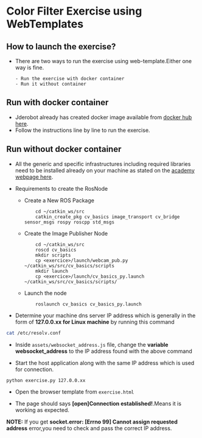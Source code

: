 # Color Filter Exercise using WebTemplates

## How to launch the exercise?

- There are two ways to run the exercise using web-template.Either one way is fine.

      - Run the exercise with docker container
      - Run it without container

## Run with docker container

- Jderobot already has created docker image available from [docker hub here](https://hub.docker.com/r/jderobot/robotics-academy/).
- Follow the instructions line by line to run the exercise.

## Run without docker container

- All the generic and specific infrastructures including required libraries need to be installed already on your machine as stated on the [academy webpage here](http://jderobot.github.io/RoboticsAcademy/installation/).

- Requirements to create the RosNode
    - Create a New ROS Package
        ~~~
            cd ~/catkin_ws/src 
            catkin_create_pkg cv_basics image_transport cv_bridge sensor_msgs rospy roscpp std_msgs
        ~~~  
    - Create the Image Publisher Node 
        ~~~
            cd ~/catkin_ws/src
            roscd cv_basics
            mkdir scripts
            cp <exercice>/launch/webcam_pub.py  ~/catkin_ws/src/cv_basics/scripts
            mkdir launch
            cp <exercice>/launch/cv_basics_py.launch  ~/catkin_ws/src/cv_basics/scripts/
        ~~~  
    - Launch the node
        ~~~
            roslaunch cv_basics cv_basics_py.launch
        ~~~ 

- Determine your machine dns server IP address which is generally in the form of **127.0.0.xx for Linux machine** by running this command

```bash
cat /etc/resolv.conf
```

- Inside `assets/websocket_address.js` file, change the **variable websocket_address** to the IP address found with the above command

- Start the host application along with the same IP address which is used for connection.

```bash
python exercise.py 127.0.0.xx
```

- Open the browser template from `exercise.html`

- The page should says **[open]Connection established!**.Means it is working as expected.

**__NOTE:__**  If you get **socket.error: [Errno 99] Cannot assign requested address** error,you need to check and pass the correct IP address.
